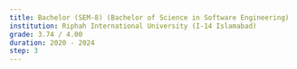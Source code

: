 ```yaml
---
title: Bachelor (SEM-8) (Bachelor of Science in Software Engineering)
institution: Riphah International University (I-14 Islamabad)
grade: 3.74 / 4.00
duration: 2020 - 2024
step: 3
---
```


